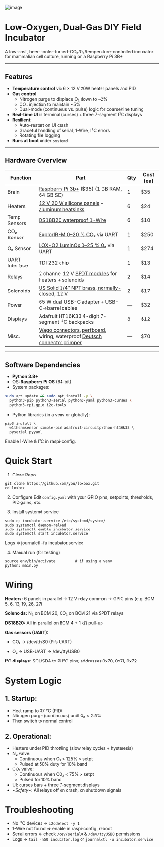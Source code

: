 ![image](https://github.com/user-attachments/assets/4246c3a4-7e26-4cae-9302-62b492628352)
# Low-Oxygen, Dual-Gas DIY Field Incubator

A low-cost, beer-cooler-turned-CO₂/O₂/temperature-controlled incubator for mammalian cell culture, running on a Raspberry Pi 3B+.

---

## Features

- **Temperature control** via 6 × 12 V 20W heater panels and PID  
- **Gas control**  
  - Nitrogen purge to displace O₂ down to ~2%  
  - CO₂ injection to maintain ~5%  
  - Dual-mode (continuous vs. pulse) logic for coarse/fine tuning  
- **Real-time UI** in terminal (curses) + three 7-segment I²C displays  
- **Resilient**:  
  - Auto-restart on UI crash  
  - Graceful handling of serial, 1-Wire, I²C errors  
  - Rotating file logging  
- **Runs at boot** under `systemd`

---

## Hardware Overview

| Function       | Part                                                                 | Qty | Cost (ea) |
| -------------- | -------------------------------------------------------------------- | --- | --------- |
| Brain          | [Raspberry Pi 3b+](https://www.raspberrypi.com/products/raspberry-pi-3-model-b-plus/) ($35) (1 GB RAM, 64 GB SD)                         | 1   | \$35       |
| Heaters        | [12 V 20 W silicone panels](https://www.amazon.com/Silicone-Flexible-Industrial-Equipment-50x150mm/dp/B0BKL824TN/ref=sr_1_2?sr=8-2) + [aluminum heatsinks](https://www.amazon.com/Awxlumv-Aluminum-60x150x25mm-2-36x5-91x0-98-Amplifier/dp/B07VDHQDQT/ref=sr_1_2?sr=8-2)                       | 6   | \$24       |
| Temp Sensors   | [DS18B20 waterproof 1-Wire](https://www.adafruit.com/product/381)                                            | 6   | \$10       |
| CO₂ Sensor     | [ExplorIR-M 0–20 % CO₂](https://www.co2meter.com/products/explorir-20-co2-smart-led-sensor?variant=43960991842502) via UART                                       | 1   | \$250      |
| O₂ Sensor      | [LOX-O2 LuminOx 0–25 % O₂](https://www.co2meter.com/products/25-percent-oxygen-sensor?variant=43960891277510) via UART                                       | 1   | \$274      |
| UART Interface | [TDI 232 chip](https://www.amazon.com/Communication-Connector-Compatible-Supports-Android/dp/B09F6FGMD7/ref=sr_1_3?sr=8-3)                                                         | 1   | \$13       |
| Relays         | 2 channel 12 V [SPDT modules](https://www.amazon.com/Electronics-Salon-10Amp-Power-Module-Version/dp/B014F6EEVK/ref=sr_1_9?sr=8-9) for heaters + solenoids                  | 2   | \$14       |
| Solenoids      | [US Solid 1/4″ NPT brass, normally-closed, 12 V](https://ussolid.com/products/u-s-solid-electric-solenoid-valve-1-4-12v-dc-solenoid-valve-brass-body-normally-closed-viton-seal-html)                                | 2   | \$17       |
| Power          | 65 W dual USB-C adapter + USB-C→barrel cables                        | —   | \$32       |
| Displays       | Adafruit HT16K33 4-digit 7-segment I²C backpacks                     | 3   | \$12       |
| Misc.          | [Wago connectors](https://www.adafruit.com/product/5616), [perfboard](https://www.adafruit.com/product/1609?gad_campaignid=21079227318), wiring, waterproof [Deutsch connector](https://www.digikey.com/en/products/detail/te-connectivity-deutsch-ict-connectors/DT04-12PA-LE14/10461760),[crimper](https://www.amazon.com/Knoweasy-KN-16-Crimping-Impression-Contacts/dp/B09Z6Q6K4W/ref=sr_1_8?sr=8-8)     | —   | \$70       |

---

## Software Dependencies

- **Python 3.8+**  
- OS: **Raspberry Pi OS** (64-bit)  
- System packages:
```bash
sudo apt update && sudo apt install -y \
  python3-pip python3-serial python3-yaml python3-curses \
  python3-rpi.gpio i2c-tools
```

- Python libraries (in a venv or globally):
```
pip3 install \
  w1thermsensor simple-pid adafruit-circuitpython-ht16k33 \
  pyserial pyyaml
```

Enable 1-Wire & I²C in raspi-config.

# Quick Start
1. Clone Repo
 ```
 git clone https://github.com/you/loxbox.git
 cd loxbox
 ```
   
2. Configure
  Edit `config.yaml` with your GPIO pins, setpoints, thresholds, PID gains, etc.

3. Install systemd service

```
sudo cp incubator.service /etc/systemd/system/
sudo systemctl daemon-reload
sudo systemctl enable incubator.service
sudo systemctl start incubator.service
```
Logs ⇒ journalctl -fu incubator.service

4. Manual run (for testing)

```
source env/bin/activate         # if using a venv
python3 main.py
```

# Wiring
**Heaters:** 6 panels in parallel → 12 V relay common → GPIO pins (e.g. BCM 5, 6, 13, 19, 26, 27)

**Solenoids:** N₂ on BCM 20, CO₂ on BCM 21 via SPDT relays

**DS18B20:** All in parallel on BCM 4 + 1 kΩ pull-up

**Gas sensors (UART):**

- CO₂ → /dev/ttyS0 (Pi’s UART)

- O₂ → USB-UART → /dev/ttyUSB0

**I²C displays:** SCL/SDA to Pi I²C pins; addresses 0x70, 0x71, 0x72


# System Logic
## 1. Startup:
- Heat ramp to 37 °C (PID)
- Nitrogen purge (continuous) until O₂ < 2.5%
- Then switch to normal control

## 2. Operational:
- Heaters under PID throttling (slow relay cycles + hysteresis)
- N₂ valve:
  - Continuous when O₂ > 125% × setpt
  - Pulsed at 50% duty for 10% band
- CO₂ valve:
  - Continuous when CO₂ < 75% × setpt
  - Pulsed for 10% band
- UI: curses bars + three 7-segment displays
- ~*Safety*~: All relays off on crash, on shutdown signals

# Troubleshooting
- No I²C devices ⇒ `i2cdetect -y 1`
- 1-Wire not found ⇒ enable in raspi-config, reboot
- Serial errors ⇒ check `/dev/serial0` & `/dev/ttyUSB0` permissions
- Logs ⇒ `tail -n50 incubator.log` or `journalctl -u incubator.service`
